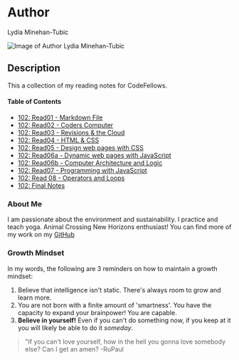 # Author
Lydia Minehan-Tubic

![Image of Author Lydia Minehan-Tubic](https://avatars1.githubusercontent.com/u/17971269?s=460&u=1beeb7edfd6ed42559fe2e04ace180ec14ebcce3&v=4)


## Description
This a collection of my reading notes for CodeFellows. 

#### Table of Contents
- [102: Read01 - Markdown File](102_Read01.md)
- [102: Read02 - Coders Computer](102_Read02.md)
- [102: Read03 - Revisions & the Cloud](102_Read03.md)
- [102: Read04 - HTML & CSS](102_Read04.md)
- [102: Read05 - Design web pages with CSS](102_Read05.md)
- [102: Read06a - Dynamic web pages with JavaScript](102_Read06a.md)
- [102: Read06b - Computer Architecture and Logic](102_Read06b.md)
- [102: Read07 - Programming with JavaScript](102_Read07.md)
- [102: Read 08 - Operators and Loops](102_Read08.md)
- [102: Final Notes](102_review.md)


### About Me
I am passionate about the environment and sustainability. I practice and teach yoga. Animal Crossing New Horizons enthusiast! You can find more of my work on my [GitHub](https://github.com/LydiaMT)

### Growth Mindset
In my words, the following are 3 reminders on how to maintain a growth mindset:
1. Believe that intelligence isn't static. There's always room to grow and learn more. 
1. You are not born with a finite amount of 'smartness'. You have the capacity to expand your brainpower! You are capable. 
1. **Believe in yourself!** Even if you can't do something now, if you keep at it you will likely be able to do it *someday*. 

>"If you can't love yourself, how in the hell you gonna love somebody else? Can I get an amen? -RuPaul